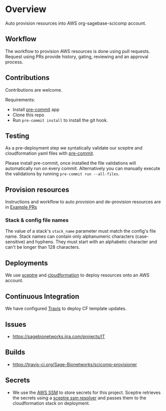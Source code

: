 # Overview
Auto provision resources into AWS org-sagebase-scicomp account.

## Workflow
The workflow to provision AWS resources is done using pull requests.
Request using PRs provide history, gating, reviewing and an approval
process.

## Contributions
Contributions are welcome.

Requirements:
* Install [pre-commit](https://pre-commit.com/#install) app
* Clone this repo
* Run `pre-commit install` to install the git hook.

## Testing
As a pre-deployment step we syntatically validate our sceptre and
cloudformation yaml files with [pre-commit](https://pre-commit.com).

Please install pre-commit, once installed the file validations will
automatically run on every commit.  Alternatively you can manually
execute the validations by running `pre-commit run --all-files`.

## Provision resources
Instructions and workflow to auto provision and de-provision resources are
in [Example PRs](https://github.com/Sage-Bionetworks/scicomp-provisioner/pulls?q=is%3Apr+%22Example+PR%22+is%3Aclosed)

### Stack & config file names
The value of a stack's `stack_name` parameter must match the config's file
name.  Stack names can contain only alphanumeric characters (case-sensitive)
and hyphens. They must start with an alphabetic character and can't be longer
than 128 characters.

## Deployments
We use [sceptre](https://sceptre.github.io/) and [cloudformation](https://aws.amazon.com/cloudformation/)
to deploy resources onto an AWS account.

## Continuous Integration
We have configured [Travis](https://travis-ci.org) to deploy CF template updates.

## Issues
* https://sagebionetworks.jira.com/projects/IT

## Builds
* https://travis-ci.org/Sage-Bionetworks/scicomp-provisioner

## Secrets
* We use the [AWS SSM](https://docs.aws.amazon.com/systems-manager/latest/userguide/systems-manager-paramstore.html)
to store secrets for this project.  Sceptre retrieves the secrets using
a [sceptre ssm resolver](https://github.com/cloudreach/sceptre/tree/v1/contrib/ssm-resolver)
and passes them to the cloudformation stack on deployment.
